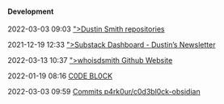 ####  Development

2022-03-03 09:03 [&quot;&gt;Dustin Smith repositories](https://repostimeline.nazifbara.com/p4rk0ur)

2021-12-19 12:33 [&quot;&gt;Substack Dashboard - Dustin’s Newsletter](https://substack.com/sign-in?redirect=%2Fpublish&for_pub=whoisdsmith&error=This%20page%20is%20private%20-%20try%20logging%20in%20with%20a%20different%20email%2C%20or%20letting%20the%20author%20know%20they%27ve%20linked%20to%20a%20private%20page.&change_user=false)

2022-03-13 10:37 [&quot;&gt;whoisdsmith Github Website](https://whoisdsmith.github.io/)

2022-01-19 08:16 [C0DE BL0CK](https://c0debl0ck.wordpress.com/)

2022-03-03 09:59 [Commits p4rk0ur/c0d3bl0ck-obsidian](https://github.com/p4rk0ur/c0d3bl0ck-obsidian)



